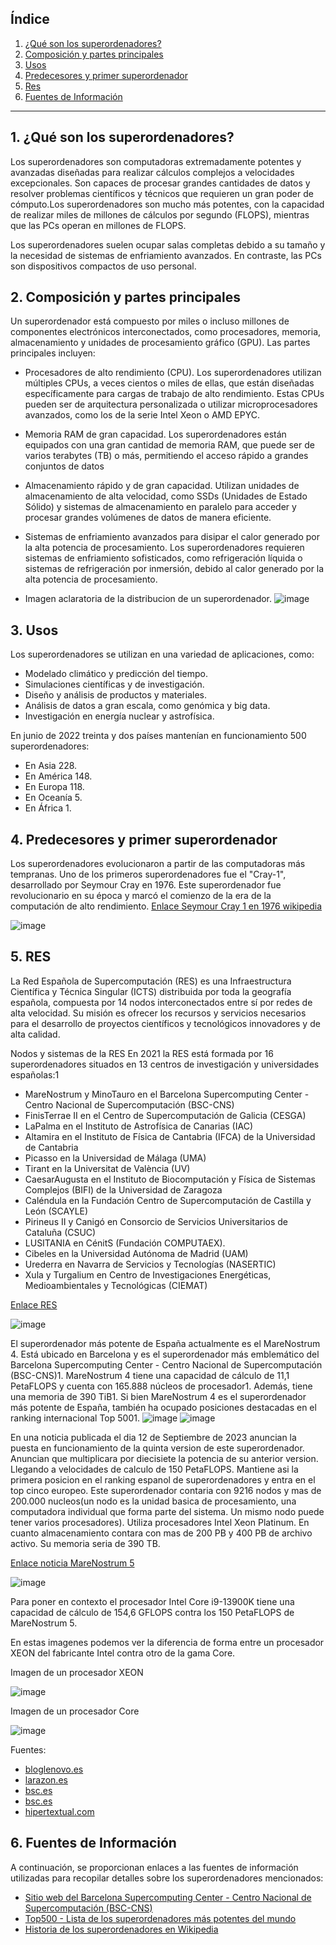 ## Índice
1. [¿Qué son los superordenadores?](#1-qu%C3%A9-son-los-superordenadores)
2. [Composición y partes principales](#2-composici%C3%B3n-y-partes-principales)
3. [Usos](#3-usos)
4. [Predecesores y primer superordenador](#4-predecesores-y-primer-superordenador)
5. [Res](#5-res)
6. [Fuentes de Información](#6-fuentes-de-informaci%C3%B3n)

---

## 1. ¿Qué son los superordenadores?
Los superordenadores son computadoras extremadamente potentes y avanzadas diseñadas para realizar cálculos complejos a velocidades excepcionales. Son capaces de procesar grandes cantidades de datos y resolver problemas científicos y técnicos que requieren un gran poder de cómputo.Los superordenadores son mucho más potentes, con la capacidad de realizar miles de millones de cálculos por segundo (FLOPS), mientras que las PCs operan en millones de FLOPS.

Los superordenadores suelen ocupar salas completas debido a su tamaño y la necesidad de sistemas de enfriamiento avanzados. En contraste, las PCs son dispositivos compactos de uso personal.

## 2. Composición y partes principales
Un superordenador está compuesto por miles o incluso millones de componentes electrónicos interconectados, como procesadores, memoria, almacenamiento y unidades de procesamiento gráfico (GPU). Las partes principales incluyen:

- Procesadores de alto rendimiento (CPU).
  Los superordenadores utilizan múltiples CPUs, a veces cientos o miles de ellas, que están diseñadas específicamente para cargas de trabajo de alto rendimiento. Estas CPUs pueden ser de arquitectura personalizada o utilizar microprocesadores avanzados, como los de la serie Intel Xeon o AMD EPYC.
  
- Memoria RAM de gran capacidad.
  Los superordenadores están equipados con una gran cantidad de memoria RAM, que puede ser de varios terabytes (TB) o más, permitiendo el acceso rápido a grandes conjuntos de datos
  
- Almacenamiento rápido y de gran capacidad.
  Utilizan unidades de almacenamiento de alta velocidad, como SSDs (Unidades de Estado Sólido) y sistemas de almacenamiento en paralelo para acceder y procesar grandes volúmenes de datos de manera eficiente.
  
- Sistemas de enfriamiento avanzados para disipar el calor generado por la alta potencia de procesamiento.
  Los superordenadores requieren sistemas de enfriamiento sofisticados, como refrigeración líquida o sistemas de refrigeración por inmersión, debido al calor generado por la alta potencia de procesamiento.

- Imagen aclaratoria de la distribucion de un superordenador.
  ![image](https://github.com/MateoCarballo/SistemasInformaticos/assets/115709668/a360559d-2a25-4990-9e06-c9d09e94963f)

## 3. Usos
Los superordenadores se utilizan en una variedad de aplicaciones, como:

- Modelado climático y predicción del tiempo.
- Simulaciones científicas y de investigación.
- Diseño y análisis de productos y materiales.
- Análisis de datos a gran escala, como genómica y big data.
- Investigación en energía nuclear y astrofísica.

En junio de 2022 treinta y dos países mantenían en funcionamiento 500 superordenadores:
- En Asia 228.
- En América 148.
- En Europa 118.
- En Oceanía 5.
- En África 1.

## 4. Predecesores y primer superordenador
Los superordenadores evolucionaron a partir de las computadoras más tempranas. Uno de los primeros superordenadores fue el "Cray-1", desarrollado por Seymour Cray en 1976. Este superordenador fue revolucionario en su época y marcó el comienzo de la era de la computación de alto rendimiento.
[Enlace Seymour Cray 1 en 1976 wikipedia](https://es.wikipedia.org/wiki/Cray-1)

![image](https://github.com/MateoCarballo/SistemasInformaticos/assets/115709668/ee01d1ef-9fd8-43ec-82a8-43bffcd5b71d)


## 5. RES
La Red Española de Supercomputación (RES) es una Infraestructura Científica y Técnica Singular (ICTS) distribuida por toda la geografía española, compuesta por 14 nodos interconectados entre sí por redes de alta velocidad. Su misión es ofrecer los recursos y servicios necesarios para el desarrollo de proyectos científicos y tecnológicos innovadores y de alta calidad.

Nodos y sistemas de la RES
En 2021 la RES está formada por 16 superordenadores situados en 13 centros de investigación y universidades españolas:1​

- MareNostrum y MinoTauro en el Barcelona Supercomputing Center - Centro Nacional de Supercomputación (BSC-CNS)
- FinisTerrae II en el Centro de Supercomputación de Galicia (CESGA)
- LaPalma en el Instituto de Astrofísica de Canarias (IAC)
- Altamira en el Instituto de Física de Cantabria (IFCA) de la Universidad de Cantabria
- Picasso en la Universidad de Málaga (UMA)
- Tirant en la Universitat de València (UV)
- CaesarAugusta en el Instituto de Biocomputación y Física de Sistemas Complejos (BIFI) de la Universidad de Zaragoza
- Caléndula en la Fundación Centro de Supercomputación de Castilla y León (SCAYLE)
- Pirineus II y Canigó en Consorcio de Servicios Universitarios de Cataluña (CSUC)
- LUSITANIA en CénitS (Fundación COMPUTAEX).
- Cibeles en la Universidad Autónoma de Madrid (UAM)
- Urederra en Navarra de Servicios y Tecnologías (NASERTIC)
- Xula y Turgalium en Centro de Investigaciones Energéticas, Medioambientales y Tecnológicas (CIEMAT)

[Enlace RES](https://www.res.es/es/nodos-de-la-res)

![image](https://github.com/MateoCarballo/SistemasInformaticos/assets/115709668/12d1ba95-4f18-41a5-860e-ee2de44d89b4)


El superordenador más potente de España actualmente es el MareNostrum 4. Está ubicado en Barcelona y es el superordenador más emblemático del Barcelona Supercomputing Center - Centro Nacional de Supercomputación (BSC-CNS)1. MareNostrum 4 tiene una capacidad de cálculo de 11,1 PetaFLOPS y cuenta con 165.888 núcleos de procesador1. Además, tiene una memoria de 390 TiB1. Si bien MareNostrum 4 es el superordenador más potente de España, también ha ocupado posiciones destacadas en el ranking internacional Top 5001.
![image](https://github.com/MateoCarballo/SistemasInformaticos/assets/115709668/58e8ee90-bd76-414e-b4fd-3ee9dd3ed3a6) ![image](https://github.com/MateoCarballo/SistemasInformaticos/assets/115709668/e89d9494-b97f-48a9-960b-c63637a7e5e5)


En una noticia publicada el dia 12 de Septiembre de 2023 anuncian la puesta en funcionamiento de la quinta version de este superordenador. Anuncian que multiplicara por diecisiete la potencia de su anterior version. Llegando a velocidades de calculo de 150 PetaFLOPS. Mantiene asi la primera posicion en el ranking espanol de superordenadores y entra en el top cinco europeo. Este superordenador contaria con 9216 nodos y mas de 200.000 nucleos(un nodo es la unidad basica de procesamiento, una computadora individual que forma parte del sistema. Un mismo nodo puede tener varios procesadores). Utiliza procesadores Intel Xeon Platinum. En cuanto almacenamiento contara con mas de 200 PB y 400 PB de archivo activo. Su memoria seria de 390 TB.


[Enlace noticia MareNostrum 5](https://elpais.com/tecnologia/2023-09-12/llega-el-supercomputador-marenostrum-5-la-mayor-inversion-europea-en-una-infraestructura-cientifica-en-espana.html)

![image](https://github.com/MateoCarballo/SistemasInformaticos/assets/115709668/e24d2ea7-7676-486a-861c-6ba504766880)


Para poner en contexto el procesador Intel Core i9-13900K tiene una capacidad de cálculo de 154,6 GFLOPS contra los 150 PetaFLOPS de MareNostrum 5.

En estas imagenes podemos ver la diferencia de forma entre un procesador XEON del fabricante Intel contra otro de la gama Core.

Imagen de un procesador XEON 

![image](https://github.com/MateoCarballo/SistemasInformaticos/assets/115709668/fe4749dd-c7ef-41a3-a89f-c50c15ec66d5) 

Imagen de un procesador Core 

![image](https://github.com/MateoCarballo/SistemasInformaticos/assets/115709668/8cd32db9-be8d-4396-a2b6-5121f1005675)


Fuentes:
- [bloglenovo.es](https://www.bloglenovo.es/marenostrum-5/)
- [larazon.es](https://www.bloglenovo.es/marenostrum-5/](https://www.larazon.es/sociedad/asi-es-marenostrum-5-el-nuevo-ordenador-que-llegara-a-barcelona-BC23741752/))
- [bsc.es](https://www.bloglenovo.es/marenostrum-5/](https://www.bsc.es/es/noticias/noticias-del-bsc/marenostrum-5-volver%C3%A1-situar-espa%C3%B1a-en-la-%C3%A9lite-de-la-supercomputaci%C3%B3n-europea))
- [bsc.es](https://www.bsc.es/es/marenostrum/marenostrum)
- [hipertextual.com](https://www.bloglenovo.es/marenostrum-5/](https://hipertextual.com/2022/03/primer-superordenador-marenostrum))

## 6. Fuentes de Información
A continuación, se proporcionan enlaces a las fuentes de información utilizadas para recopilar detalles sobre los superordenadores mencionados:

- [Sitio web del Barcelona Supercomputing Center - Centro Nacional de Supercomputación (BSC-CNS)](https://www.bsc.es/)
- [Top500 - Lista de los superordenadores más potentes del mundo](https://www.top500.org/)
- [Historia de los superordenadores en Wikipedia](https://es.wikipedia.org/wiki/Superordenador)
